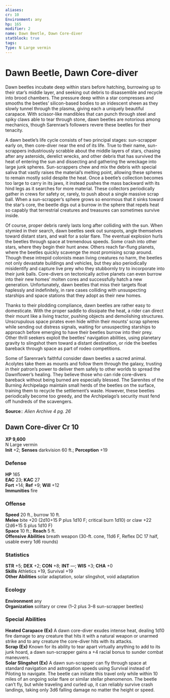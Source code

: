 ```yaml
---
aliases: 
cr: 10
Environment: any
hp: 165
modifier: 2
name: Dawn Beetle, Dawn Core-diver
statblock: true
tags: 
Type: N Large vermin  
---
```


# Dawn Beetle, Dawn Core-diver

Dawn beetles incubate deep within stars before hatching, burrowing up to their star’s middle layer, and seeking out debris to disassemble and recycle into brood chambers. The pressure deep within a star compresses and smooths the beetles’ silicon-based bodies to an iridescent sheen as they slowly tunnel through the plasma, giving each a uniquely beautiful carapace. With scissor-like mandibles that can punch through steel and spiky claws able to tear through stone, dawn beetles are notorious among mechanics, though Sarenrae’s followers revere these beetles for their tenacity.

A dawn beetle’s life cycle consists of two principal stages: sun-scrapper early on, then core-diver near the end of its life. True to their name, sun-scrappers industriously scrabble about the middle layers of stars, chasing after any asteroids, derelict wrecks, and other debris that has survived the heat of entering the sun and dissecting and gathering the wreckage into large junk spheres. Sun-scrappers chew and mix the debris with special saliva that vastly raises the material’s melting point, allowing these spheres to remain mostly solid despite the heat. Once a beetle’s collection becomes too large to carry in its jaws, it instead pushes the mass backward with its hind legs as it searches for more material. These collectors periodically gather in crews for safety or, rarely, to push about a single massive scrap ball. When a sun-scrapper’s sphere grows so enormous that it sinks toward the star’s core, the beetle digs out a burrow in the sphere that repels heat so capably that terrestrial creatures and treasures can sometimes survive inside.

Of course, proper debris rarely lasts long after colliding with the sun. When stymied in their search, dawn beetles seek out sunspots, angle themselves toward distant stars, and wait for a solar flare. The eventual explosion hurls the beetles through space at tremendous speeds. Some crash into other stars, where they begin their hunt anew. Others reach far-flung planets, where the beetles quickly scavenge the most promising scrap around. Though these intrepid colonists mean living creatures no harm, the beetles not only devastate buildings and vehicles, but they also periodically misidentify and capture live prey who they stubbornly try to incorporate into their junk balls. Core-divers on tectonically active planets can even burrow into their new homes’ molten cores and successfully hatch a new generation. Unfortunately, dawn beetles that miss their targets float haplessly and indefinitely, in rare cases colliding with unsuspecting starships and space stations that they adopt as their new homes.

Thanks to their plodding compliance, dawn beetles are rather easy to domesticate. With the proper saddle to dissipate the heat, a rider can direct their mount like a living tractor, pushing objects and demolishing structures. Unscrupulous space pirates even hide within their mounts’ scrap spheres while sending out distress signals, waiting for unsuspecting starships to approach before emerging to have their beetles burrow into their prey. Other thrill seekers exploit the beetles’ navigation abilities, using planetary gravity to slingshot them toward a distant destination, or ride the beetles bareback through space as part of rodeo competitions.

Some of Sarenrae’s faithful consider dawn beetles a sacred animal. Acolytes take them as mounts and follow them through the galaxy, trusting in their patron’s power to deliver them safely to other worlds to spread the Dawnflower’s healing. They believe those who can ride core-divers bareback without being burned are especially blessed. The Sarenites of the Burning Archipelago maintain small herds of the beetles on the surface, training them to recycle the settlement’s waste. However, these beetles periodically become too greedy, and the Archipelago’s security must fend off hundreds of the scavengers.

**Source**:: _Alien Archive 4 pg. 26_

## Dawn Core-diver Cr 10

**XP 9,600**  
N Large vermin  
**Init** +2; **Senses** darkvision 60 ft.; **Perception** +19  

### Defense

**HP** 165  
**EAC** 23; **KAC** 27  
**Fort** +14; **Ref** +9; **Will** +12  
**Immunities** fire  

### Offense

**Speed** 20 ft., burrow 10 ft.  
**Melee** bite +20 (2d10+15 P plus 1d10 F; critical burn 1d10) or claw +22 (2d6+15 S plus 1d10 F)  
**Space** 10 ft.; **Reach** 5 ft.  
**Offensive Abilities** breath weapon (30-ft. cone, 11d6 F, Reflex DC 17 half, usable every 1d6 rounds)

### Statistics

**STR** +5; **DEX** +2; **CON** +8; **INT** —; **WIS** +3; **CHA** +0  
**Skills** Athletics +19, Survival +19  
**Other Abilities** solar adaptation, solar slingshot, void adaptation

### Ecology

**Environment** any  
**Organization** solitary or crew (1–2 plus 3–8 sun-scrapper beetles)

### Special Abilities

**Heated Carapace (Ex)** A dawn core-diver exudes intense heat, dealing 1d10 fire damage to any creature that hits it with a natural weapon or unarmed strike and to any creature the core-diver hits with its attacks.  
**Scrap (Ex)** Known for its ability to tear apart virtually anything to add to its junk hoard, a dawn sun-scrapper gains a +4 racial bonus to sunder combat maneuvers.  
**Solar Slingshot (Ex)** A dawn sun-scrapper can fly through space at standard navigation and astrogation speeds using Survival instead of Piloting to navigate. The beetle can initiate this travel only while within 10 miles of an ongoing solar flare or similar stellar phenomenon. The beetle can’t fly, but while traveling and curled up, it can reliably survive crash landings, taking only 3d6 falling damage no matter the height or speed.
